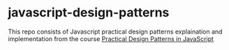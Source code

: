 # javascript-design-patterns

This repo consists of Javascript practical design patterns explaination and implementation from the course [Practical Design Patterns in JavaScript](https://app.pluralsight.com/library/courses/javascript-practical-design-patterns/table-of-contents)

